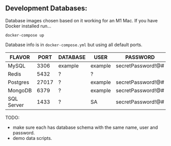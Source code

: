 ## Development Databases:

Database images chosen based on it working for an M1 Mac. If you have Docker installed run...

    docker-compose up

Database info is in `docker-compose.yml` but using all default ports.


| FLAVOR     | PORT  | DATABASE | USER    | PASSWORD          |
|------------|-------|----------|---------|-------------------|
| MySQL      | 3306  | example  | example | secretPassword!@# |
| Redis      | 5432  | ?        | ?       |                   |
| Postgres   | 27017 | ?        | example | secretPassword!@# |
| MongoDB    | 6379  | ?        | example | secretPassword!@# |
| SQL Server | 1433  | ?        | SA      | secretPassword!@# |

TODO:
- make sure each has database schema with the same name, user and password.
- demo data scripts.